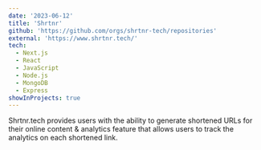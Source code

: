 ```yaml
---
date: '2023-06-12'
title: 'Shrtnr'
github: 'https://github.com/orgs/shrtnr-tech/repositories'
external: 'https://www.shrtnr.tech/'
tech:
  - Next.js
  - React
  - JavaScript
  - Node.js
  - MongoDB
  - Express
showInProjects: true
---
```


Shrtnr.tech provides users with the ability to generate shortened URLs for their online content & analytics feature that allows users to track the analytics on each shortened link.

